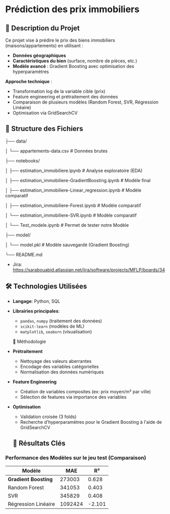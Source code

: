 # Prédiction des prix immobiliers

## 📌 Description du Projet
Ce projet vise à prédire le prix des biens immobiliers (maisons/appartements) en utilisant :
- **Données géographiques**
- **Caractéristiques du bien** (surface, nombre de pièces, etc.)
- **Modèle avancé** : Gradient Boosting avec optimisation des hyperparamètres

**Approche technique** :
- Transformation log de la variable cible (prix)
- Feature engineering et prétraitement des données
- Comparaison de plusieurs modèles (Random Forest, SVR, Régression Linéaire)
- Optimisation via GridSearchCV

## 📂 Structure des Fichiers

├── data/

│ └── appartements-data.csv # Données brutes

├── notebooks/

│ ├── estimation_immobiliere.ipynb # Analyse exploratoire (EDA)

│ ├── estimation_immobiliere-GradientBoosting.ipynb # Modèle final

│ ├── estimation_immobiliere-Linear_regression.ipynb # Modèle comparatif

│ ├── estimation_immobiliere-Forest.ipynb # Modèle comparatif

│ └── estimation_immobiliere-SVR.ipynb # Modèle comparatif

│ └── Test_modele.ipynb # Permet de tester notre Modèle

├── model/

│ └── model.pkl # Modèle sauvegardé (Gradient Boosting)

└── README.md

  - Jira: https://sarabouabid.atlassian.net/jira/software/projects/MFLP/boards/34
 
 ## 🛠️ Technologies Utilisées
- **Langage**: Python, SQL
- **Librairies principales**:
  - `pandas`, `numpy` (traitement des données)
  - `scikit-learn` (modèles de ML)
  - `matplotlib`, `seaborn` (visualisation)


  📝 Méthodologie
- **Prétraitement** 
  - Nettoyage des valeurs aberrantes
  - Encodage des variables catégorielles
  - Normalisation des données numériques

- **Feature Engineering**
  - Création de variables composites (ex: prix moyen/m² par ville)
  - Sélection de features via importance des variables

- **Optimisation**
  - Validation croisée (3 folds)
  - Recherche d'hyperparamètres pour le Gradient Boosting à l'aide de GridSearchCV


  ## 🚀 Résultats Clés
### Performance des Modèles sur le jeu test (Comparaison)
| Modèle               | MAE     | R²    |
|----------------------|-------  |-------|
| **Gradient Boosting**| 273003  | 0.628 |
| Random Forest        | 341053  | 0.403 |
| SVR                  | 345829  | 0.408 |
| Régression Linéaire  | 1092424 | -2.101|
